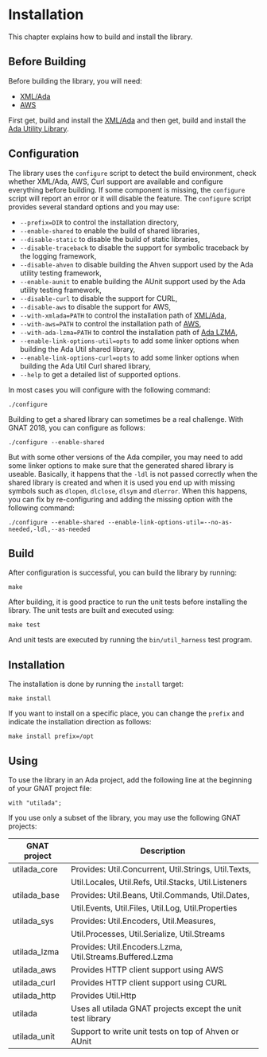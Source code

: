 # Installation

This chapter explains how to build and install the library.

## Before Building

Before building the library, you will need:

* [XML/Ada](http://libre.adacore.com/libre/tools/xmlada/)
* [AWS](http://libre.adacore.com/libre/tools/aws/)

First get, build and install the [XML/Ada](http://libre.adacore.com/libre/tools/xmlada/)
and then get, build and install the [Ada Utility Library](https://github.com/stcarrez/ada-util).

## Configuration

The library uses the `configure` script to detect the build environment, check whether XML/Ada,
AWS, Curl support are available and configure everything before building.  If some component is missing, the
`configure` script will report an error or it will disable the feature.
The `configure` script provides several standard options
and you may use:

  * `--prefix=DIR` to control the installation directory,
  * `--enable-shared` to enable the build of shared libraries,
  * `--disable-static` to disable the build of static libraries,
  * `--disable-traceback` to disable the support for symbolic traceback by the logging framework,
  * `--disable-ahven` to disable building the Ahven support used by the Ada utility testing framework,
  * `--enable-aunit` to enable building the AUnit support used by the Ada utility testing framework,
  * `--disable-curl` to disable the support for CURL,
  * `--disable-aws` to disable the support for AWS,
  * `--with-xmlada=PATH` to control the installation path of [XML/Ada](http://libre.adacore.com/libre/tools/xmlada/),
  * `--with-aws=PATH` to control the installation path of [AWS](http://libre.adacore.com/libre/tools/aws/),
  * `--with-ada-lzma=PATH` to control the installation path of [Ada LZMA](https://github.com/stcarrez/ada-lzma),
  * `--enable-link-options-util=opts` to add some linker options when building the Ada Util shared library,
  * `--enable-link-options-curl=opts` to add some linker options when building the Ada Util Curl shared library,
  * `--help` to get a detailed list of supported options.

In most cases you will configure with the following command:
```
./configure
```

Building to get a shared library can sometimes be a real challenge.  With GNAT 2018, you
can configure as follows:

```
./configure --enable-shared
```

But with some other versions of the Ada compiler, you may need to add some linker options
to make sure that the generated shared library is useable.  Basically, it happens that
the `-ldl` is not passed correctly when the shared library is created and when it is used
you end up with missing symbols such as `dlopen`, `dlclose`, `dlsym` and `dlerror`.
When this happens, you can fix by re-configuring and adding the missing option
with the following command:

```
./configure --enable-shared --enable-link-options-util=--no-as-needed,-ldl,--as-needed
```

## Build

After configuration is successful, you can build the library by running:
```
make
```

After building, it is good practice to run the unit tests before installing the library.
The unit tests are built and executed using:
```
make test
```
And unit tests are executed by running the `bin/util_harness` test program.

## Installation
The installation is done by running the `install` target:

```
make install
```

If you want to install on a specific place, you can change the `prefix` and indicate the installation
direction as follows:

```
make install prefix=/opt
```

## Using

To use the library in an Ada project, add the following line at the beginning of your
GNAT project file:

```
with "utilada";
```

If you use only a subset of the library, you may use the following GNAT projects:

| GNAT project | Description                                          |
| ------------ | ---------------------------------------------------- |
| utilada_core | Provides: Util.Concurrent, Util.Strings, Util.Texts, |
|              | Util.Locales, Util.Refs, Util.Stacks, Util.Listeners |
| utilada_base | Provides: Util.Beans, Util.Commands, Util.Dates,     |
|              | Util.Events, Util.Files, Util.Log, Util.Properties   |
| utilada_sys  | Provides: Util.Encoders, Util.Measures,              |
|              | Util.Processes, Util.Serialize, Util.Streams         |
| utilada_lzma | Provides: Util.Encoders.Lzma, Util.Streams.Buffered.Lzma    |
| utilada_aws  | Provides HTTP client support using AWS               |
| utilada_curl | Provides HTTP client support using CURL              |
| utilada_http | Provides Util.Http                                          |
| utilada      | Uses all utilada GNAT projects except the unit test library |
| utilada_unit | Support to write unit tests on top of Ahven or AUnit |

